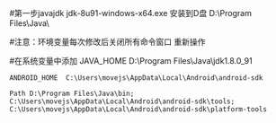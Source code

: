 #第一步javajdk   jdk-8u91-windows-x64.exe 安装到D盘  D:\Program Files\Java\

#注意：环境变量每次修改后关闭所有命令窗口 重新操作

#在系统变量中添加 
	JAVA_HOME  D:\Program Files\Java\jdk1.8.0_91 


	ANDROID_HOME  C:\Users\movejs\AppData\Local\Android\android-sdk

	Path D:\Program Files\Java\bin;
	C:\Users\movejs\AppData\Local\Android\android-sdk\tools;
	C:\Users\movejs\AppData\Local\Android\android-sdk\platform-tools
